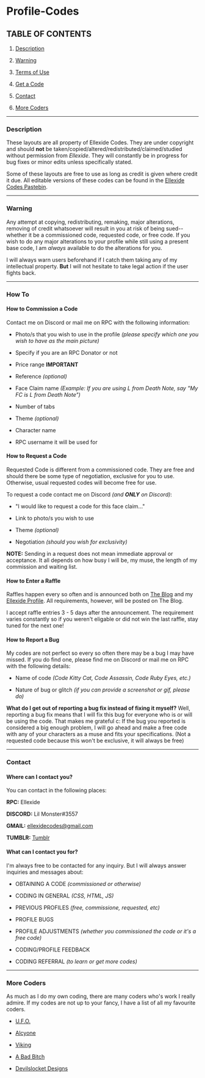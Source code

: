 # Profile-Codes
## TABLE OF CONTENTS
1) [Description](#description)

2) [Warning](#warning)

3) [Terms of Use](https://ellexide-codes.tumblr.com/disclaimer)

4) [Get a Code](#how-to)

5) [Contact](#contact)

6) [More Coders](#more-coders)

---

### Description

   These layouts are all property of Ellexide Codes. They are under copyright and should **not** be taken/copied/altered/redistributed/claimed/studied without permission from *Ellexide*. They will constantly be in progress for bug fixes or minor edits unless specifically stated.

   Some of these layouts are free to use as long as credit is given where credit it due. All editable versions of these codes can be found in the [Ellexide Codes Pastebin](https://pastebin.com/u/BappidyBoopidy).

---

### Warning

   Any attempt at copying, redistributing, remaking, major alterations, removing of credit whatsoever will result in you at risk of being sued--whether it be a commissioned code, requested code, or free code. If you wish to do any major alterations to your profile while still using a present base code, I am *always* available to do the alterations for you. 

   I will always warn users beforehand if I catch them taking any of my intellectual property. **But** I will not hesitate to take legal action if the user fights back.

---

### How To

#### How to Commission a Code
   Contact me on Discord or mail me on RPC with the following information:
   
   - Photo/s that you wish to use in the profile *(please specify which one you wish to have as the main picture)* 
     
   - Specify if you are an RPC Donator or not
   
   - Price range **IMPORTANT**
     
   - Reference *(optional)*
     
   - Face Claim name *(Example: If you are using L from Death Note, say "My FC is L from Death Note")*
     
   - Number of tabs
     
   - Theme *(optional)*
     
   - Character name
     
   - RPC username it will be used for

#### How to Request a Code
   Requested Code is different from a commissioned code. They are free and should there be some type of negotiation, exclusive for you to use. Otherwise, usual requested codes will become free for use.
   
   To request a code contact me on Discord *(and **ONLY** on Discord)*:
   
   - "I would like to request a code for this face claim..."
   
   - Link to photo/s you wish to use
   
   - Theme *(optional)*
   
   - Negotiation *(should you wish for exclusivity)*
      
   **NOTE:** Sending in a request does not mean immediate approval or acceptance. It all depends on how busy I will be, my muse, the length of my commission and waiting list.
   
#### How to Enter a Raffle
   Raffles happen every so often and is announced both on [The Blog](https://ellexide-codes.tumblr.com) and my [Ellexide Profile](https://roleplay.chat/profile.php?user=Ellexide). All requirements, however, will be posted on The Blog.
   
   I accept raffle entries 3 - 5 days after the announcement. The requirement varies constantly so if you weren't eligable or did not win the last raffle, stay tuned for the next one!
   
#### How to Report a Bug
   My codes are not perfect so every so often there may be a bug I may have missed. If you do find one, please find me on Discord or mail me on RPC with the following details:
   
   - Name of code *(Code Kitty Cat, Code Assassin, Code Ruby Eyes, etc.)*
   
   - Nature of bug or glitch *(if you can provide a screenshot or gif, please do)*
      
   **What do I get out of reporting a bug fix instead of fixing it myself?**
      Well, reporting a bug fix means that I will fix this bug for everyone who is or will be using the code. That makes me grateful c: If the bug you reported is considered a big enough problem, I will go ahead and make a free code with any of your characters as a muse and fits your specifications. (Not a requested code because this won't be exclusive, it will always be free)

---

### Contact

#### Where can I contact you?
   You can contact in the following places:
   
   **RPC:** Ellexide
    
   **DISCORD:** Lil Monster#3557
     
   **GMAIL:** ellexidecodes@gmail.com
     
   **TUMBLR:** [Tumblr](https://ellexide-codes.tumblr.com/ask)
       
#### What can I contact you for?
   I'm always free to be contacted for any inquiry. But I will always answer inquiries and messages about:
   
   - OBTAINING A CODE *(commissioned or otherwise)*
   
   - CODING IN GENERAL *(CSS, HTML, JS)*
   
   - PREVIOUS PROFILES *(free, commissione, requested, etc)*
     
   - PROFILE BUGS
     
   - PROFILE ADJUSTMENTS *(whether you commissioned the code or it's a free code)*
     
   - CODING/PROFILE FEEDBACK
     
   - CODING REFERRAL *(to learn or get more codes)*

---

### More Coders
   As much as I do my own coding, there are many coders who's work I really admire. If my codes are not up to your fancy, I have a list of all my favourite coders.
   
   - [U.F.O.](https://roleplay.chat/profile.php?user=UFO)
     
   - [Alcyone](https://roleplay.chat/profile.php?user=Alcyone)
     
   - [Viking](https://roleplay.chat/profile.php?user=Viking)
     
   - [A Bad Bitch](http://pastebin.com/u/A_Bad_Bitch)
     
   - [Devilslocket Designs](http://devilslocketdesigns.webs.com)

